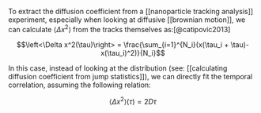 To extract the diffusion coefficient from a [[nanoparticle tracking analysis]] experiment, especially when looking at diffusive [[brownian motion]], we can calculate $\left<\Delta x^2\right>$ from the tracks themselves as:[@catipovic2013]

$$\left<\Delta x^2(\tau)\right> = \frac{\sum_{i=1}^{N_i}(x(\tau_i + \tau)-x(\tau_i)^2)}{N_i}$$

In this case, instead of looking at the distribution (see: [[calculating diffusion coefficient from jump statistics]]), we can directly fit the temporal correlation, assuming the following relation:

$$\left<\Delta x^2\right>(\tau) = 2D\tau$$
